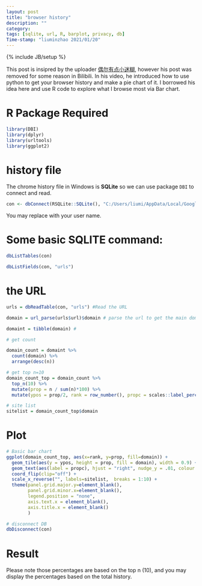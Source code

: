 ```yaml
---
layout: post
title: "browser history"
description: ""
category: 
tags: [sqlite, url, R, barplot, privacy, db]
Time-stamp: "liuminzhao 2021/01/20"
---
```

{% include JB/setup %}

This post is insipred by the uploader [偶尔有点小迷糊](https://space.bilibili.com/39665558?from=search&seid=7521790958789947383), however his post was removed for some reason in Bilibili. In his video, he introduced how to use python to get your browser history and make a pie chart of it. I borrowed his idea here and use R code to explore what I browse most via Bar chart. 

# R Package Required

```r
library(DBI)
library(dplyr)
library(urltools)
library(ggplot2)
```

# history file

The chrome history file in Windows is **SQLite** so we can use package `DBI` to connect and read. 

```r
con <- dbConnect(RSQLite::SQLite(), "C:/Users/liumi/AppData/Local/Google/Chrome/User Data/Default/History")
```

You may replace with your user name. 

# Some basic SQLITE command: 

```r
dbListTables(con)

dbListFields(con, "urls")
```

# the URL

```r
urls = dbReadTable(con, "urls") #Read the URL

domain = url_parse(urls$url)$domain # parse the url to get the main domain

domaint = tibble(domain) # 

# get count

domain_count = domaint %>% 
  count(domain) %>% 
  arrange(desc(n)) 

# get top n=10
domain_count_top = domain_count %>% 
  top_n(10) %>% 
  mutate(prop = n / sum(n)*100) %>%
  mutate(ypos = prop/2, rank = row_number(), propc = scales::label_percent()(prop/100) )

# site list
sitelist = domain_count_top$domain
```

# Plot

```r
# Basic bar chart
ggplot(domain_count_top, aes(x=rank, y=prop, fill=domain)) +
  geom_tile(aes(y = ypos, height = prop, fill = domain), width = 0.9) +
  geom_text(aes(label = propc), hjust = "right", nudge_y = .01, colour = "grey30") +
  coord_flip(clip="off") +
  scale_x_reverse("", labels=sitelist,  breaks = 1:10) +
  theme(panel.grid.major.y=element_blank(),
        panel.grid.minor.x=element_blank(), 
        legend.position = "none",
        axis.text.x = element_blank(), 
        axis.title.x = element_blank()
        )

# disconnect DB
dbDisconnect(con)
```

# Result

<blockquote class="imgur-embed-pub" lang="en" data-id="a/xVoyjBS" data-context="false" ><a href="//imgur.com/a/xVoyjBS"></a></blockquote><script async src="//s.imgur.com/min/embed.js" charset="utf-8"></script>

Please note those percentages are based on the top n (10), and you may display the percentages based on the total history. 